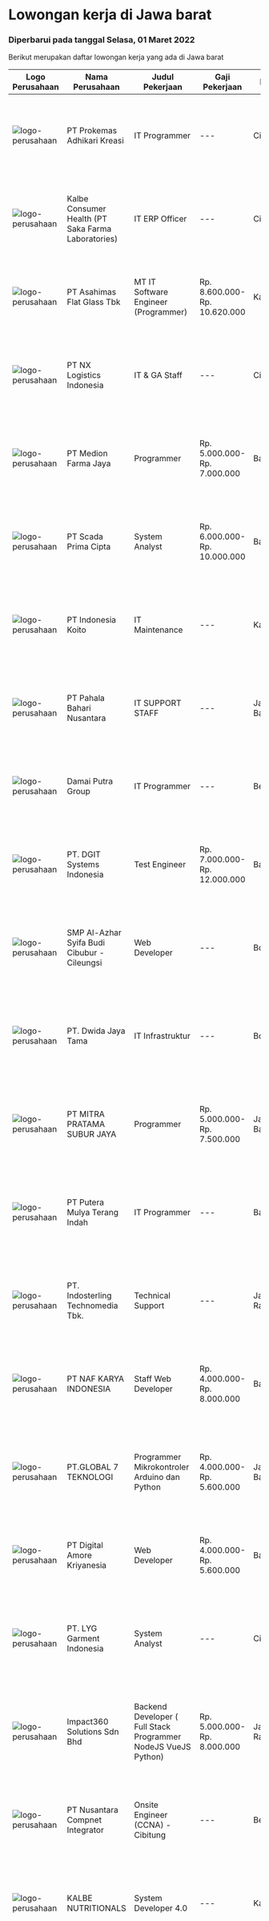 
  # Lowongan kerja di Jawa barat

  ### Diperbarui pada tanggal Selasa, 01 Maret 2022

  Berikut merupakan daftar lowongan kerja yang ada di Jawa barat

  |Logo Perusahaan | Nama Perusahaan | Judul Pekerjaan | Gaji Pekerjaan | Lokasi | Deskripsi | Tanggal diunggah | Pranala |
  | -------------- | --------------- | --------------- | --------- | --------- | -------------- | ------- | ----------- |
  |![logo-perusahaan](https://image-service-cdn.seek.com.au/aad22c046560ae1c8e8432e5c19f2e69ed74c8be/ee4dce1061f3f616224767ad58cb2fc751b8d2dc)|PT Prokemas Adhikari Kreasi|IT Programmer|---|Cikarang|Kualifikasi : Usia max 27 th Pendidikan Terakhir S1 Teknik Informatika / Sistem Informasi Menguasai bahasa pemograman Menguasai Lavarel, asp.net dam...|Sabtu, 26 Februari 2022|https://www.jobstreet.co.id/id/job/it-programmer-3804016?token=0~e7f052b9-3289-4245-95f5-c5c41105ea03&sectionRank=1&jobId=jobstreet-id-job-3804016|
|![logo-perusahaan](https://image-service-cdn.seek.com.au/3463344f5e51ebe25e306cb28232db6708bcdd82/ee4dce1061f3f616224767ad58cb2fc751b8d2dc)|Kalbe Consumer Health (PT Saka Farma Laboratories)|IT ERP Officer|---|Cikarang|Tugas Pekerjaan: Menangani insiden dalam pengoperasian harian modul aplikasi Manufaktur ERP: Produksi, Kualitas, RnD, dan PPIC Menerapkan proyek...|Kamis, 24 Februari 2022|https://www.jobstreet.co.id/id/job/it-erp-officer-3801756?token=0~e7f052b9-3289-4245-95f5-c5c41105ea03&sectionRank=2&jobId=jobstreet-id-job-3801756|
|![logo-perusahaan](https://image-service-cdn.seek.com.au/eda10097a5d261d777d39493528f8c19cbdd92c8/ee4dce1061f3f616224767ad58cb2fc751b8d2dc)|PT Asahimas Flat Glass Tbk|MT IT Software Engineer (Programmer)|Rp. 8.600.000-Rp. 10.620.000|Karawang|We are searching for potential candidates as a Management Trainee Software Developer in our IT Division with requirements as below:  Must have...|Selasa, 01 Maret 2022|https://www.jobstreet.co.id/id/job/mt-it-software-engineer-programmer-3804601?token=0~e7f052b9-3289-4245-95f5-c5c41105ea03&sectionRank=3&jobId=jobstreet-id-job-3804601|
|![logo-perusahaan](https://i.ibb.co/sqvTCh9/112815900-stock-vector-no-image-available-icon-flat-vector.webp)|PT NX Logistics Indonesia|IT & GA Staff|---|Cikarang|Spesifications: Bachelor degree S1 Active English Experience with IT environment at least 2 years Job Descriptions: Experiance in networking...|Jumat, 25 Februari 2022|https://www.jobstreet.co.id/id/job/it-ga-staff-3803238?token=0~e7f052b9-3289-4245-95f5-c5c41105ea03&sectionRank=4&jobId=jobstreet-id-job-3803238|
|![logo-perusahaan](https://image-service-cdn.seek.com.au/2e832679e00f52e09b5fac6d206fcdadebb88a3c/ee4dce1061f3f616224767ad58cb2fc751b8d2dc)|PT Medion Farma Jaya|Programmer|Rp. 5.000.000-Rp. 7.000.000|Bandung|Candidate must possess at least Diploma's Degree or Bachelor's Degree in Computer Science/Information Technology/Information System or equivalent....|Selasa, 01 Maret 2022|https://www.jobstreet.co.id/id/job/programmer-3804618?token=0~e7f052b9-3289-4245-95f5-c5c41105ea03&sectionRank=5&jobId=jobstreet-id-job-3804618|
|![logo-perusahaan](https://image-service-cdn.seek.com.au/575bf0d06be2949fd2f99cc6df2d02a539ac6596/ee4dce1061f3f616224767ad58cb2fc751b8d2dc)|PT Scada Prima Cipta|System Analyst|Rp. 6.000.000-Rp. 10.000.000|Bandung|KUALIFIKASI : Minimal D3/S1 Teknik Komputer / Teknik Informatika / Sistem Informasi Memiliki pengalaman dibidang yang sama minimal 2 tahun Memiliki...|Minggu, 27 Februari 2022|https://www.jobstreet.co.id/id/job/system-analyst-3795530?token=0~e7f052b9-3289-4245-95f5-c5c41105ea03&sectionRank=6&jobId=jobstreet-id-job-3795530|
|![logo-perusahaan](https://image-service-cdn.seek.com.au/e3cdd7a1ef11a72141e943638da55d131aa3b9f4/ee4dce1061f3f616224767ad58cb2fc751b8d2dc)|PT Indonesia Koito|IT Maintenance|---|Karawang|Kualifikasi : Usia maksimal 30 tahun Pendidikan Minimal D3 (IT) Memahami troubleshoot hardware server dan komputer client Memahami troubleshoot CCTV...|Kamis, 24 Februari 2022|https://www.jobstreet.co.id/id/job/it-maintenance-3801513?token=0~e7f052b9-3289-4245-95f5-c5c41105ea03&sectionRank=7&jobId=jobstreet-id-job-3801513|
|![logo-perusahaan](https://image-service-cdn.seek.com.au/4c7e3b15e758e90498b5f49b3d25414c79b4e8aa/ee4dce1061f3f616224767ad58cb2fc751b8d2dc)|PT Pahala Bahari Nusantara|IT SUPPORT STAFF|---|Jawa Barat|Pahala Bahari Nusantara has been in the tuna industry since 2009. We are currently processing around 60.000 MT annually of tuna raw material (caught...|Rabu, 23 Februari 2022|https://www.jobstreet.co.id/id/job/it-support-staff-3800794?token=0~e7f052b9-3289-4245-95f5-c5c41105ea03&sectionRank=8&jobId=jobstreet-id-job-3800794|
|![logo-perusahaan](https://image-service-cdn.seek.com.au/0b1010d0e90ee63848e00df93aa47e654818488d/ee4dce1061f3f616224767ad58cb2fc751b8d2dc)|Damai Putra Group|IT Programmer|---|Bekasi|Diploma or Bachelor's Degree in IT background At least 2 Year(s) of working experience in the related field is required for this position. Have...|Sabtu, 26 Februari 2022|https://www.jobstreet.co.id/id/job/it-programmer-3793991?token=0~e7f052b9-3289-4245-95f5-c5c41105ea03&sectionRank=9&jobId=jobstreet-id-job-3793991|
|![logo-perusahaan](https://image-service-cdn.seek.com.au/86a88c2f6d7d45552583132278caf70ef23e7608/ee4dce1061f3f616224767ad58cb2fc751b8d2dc)|PT. DGIT Systems Indonesia|Test Engineer|Rp. 7.000.000-Rp. 12.000.000|Bali|We are looking for talented Test Engineer or Technical Test Analyst to join an experienced team working on our flagship product Telflow, a multi-award...|Selasa, 01 Maret 2022|https://www.jobstreet.co.id/id/job/test-engineer-3804583?token=0~e7f052b9-3289-4245-95f5-c5c41105ea03&sectionRank=10&jobId=jobstreet-id-job-3804583|
|![logo-perusahaan](https://image-service-cdn.seek.com.au/7e162c05becaab7382172bbbe9c941efbf541dc3/ee4dce1061f3f616224767ad58cb2fc751b8d2dc)|SMP Al-Azhar Syifa Budi Cibubur - Cileungsi|Web Developer|---|Bogor|Job Description: Web based information system development Perform detailed system analysis and design, requirement studies, database design, coding,...|Minggu, 27 Februari 2022|https://www.jobstreet.co.id/id/job/web-developer-3795233?token=0~e7f052b9-3289-4245-95f5-c5c41105ea03&sectionRank=11&jobId=jobstreet-id-job-3795233|
|![logo-perusahaan](https://image-service-cdn.seek.com.au/3b249129cbba29bd9f3d394682232c03bd705008/ee4dce1061f3f616224767ad58cb2fc751b8d2dc)|PT. Dwida Jaya Tama|IT Infrastruktur|---|Bogor|Tugas &amp; tanggung jawab : Mengatasi persoalan yang berkaitan dengan masalah hardware &amp; software Memperbaharui dan memperbaiki segala macam...|Kamis, 24 Februari 2022|https://www.jobstreet.co.id/id/job/it-infrastruktur-3801360?token=0~e7f052b9-3289-4245-95f5-c5c41105ea03&sectionRank=12&jobId=jobstreet-id-job-3801360|
|![logo-perusahaan](https://image-service-cdn.seek.com.au/7b56f53a648d4de7d861b682978f841b240e1009/ee4dce1061f3f616224767ad58cb2fc751b8d2dc)|PT MITRA PRATAMA SUBUR JAYA|Programmer|Rp. 5.000.000-Rp. 7.500.000|Jawa Barat|Kandidat akan menjadi bagian dari tim IT yang saat ini lagi dikembangkan oleh perusahaanOleh karena itu membutuhkan kandidat dengan kualifikasi...|Sabtu, 26 Februari 2022|https://www.jobstreet.co.id/id/job/programmer-3787511?token=0~e7f052b9-3289-4245-95f5-c5c41105ea03&sectionRank=13&jobId=jobstreet-id-job-3787511|
|![logo-perusahaan](https://image-service-cdn.seek.com.au/f58b134254410170b6684005db1ca8ec45db7476/ee4dce1061f3f616224767ad58cb2fc751b8d2dc)|PT Putera Mulya Terang Indah|IT Programmer|---|Bandung|Dicari: D3/S1 Teknik Informatika/Teknik Komputer/Ilmu Komputer. Menguasai Web based Programming Python, java, JavaScript, PHP(Codeigniter), C++, HTML....|Jumat, 25 Februari 2022|https://www.jobstreet.co.id/id/job/it-programmer-3803601?token=0~e7f052b9-3289-4245-95f5-c5c41105ea03&sectionRank=14&jobId=jobstreet-id-job-3803601|
|![logo-perusahaan](https://i.ibb.co/sqvTCh9/112815900-stock-vector-no-image-available-icon-flat-vector.webp)|PT. Indosterling Technomedia Tbk.|Technical Support|---|Jakarta Raya|Kualifikasi :Pendidikan minimal SMK jurusan rekayasa perangkat lunakBerpengalaman dalam penguasaan database 1 tahun ( optional )Memiliki kemampuan...|Jumat, 25 Februari 2022|https://www.jobstreet.co.id/id/job/technical-support-3803221?token=0~e7f052b9-3289-4245-95f5-c5c41105ea03&sectionRank=15&jobId=jobstreet-id-job-3803221|
|![logo-perusahaan](https://image-service-cdn.seek.com.au/7996bc62e10a45b41321c3deacf0f6519c07053e/ee4dce1061f3f616224767ad58cb2fc751b8d2dc)|PT NAF KARYA INDONESIA|Staff Web Developer|Rp. 4.000.000-Rp. 8.000.000|Bandung|Kualifikasi :•Pendidikan minimal SMA/SMK/D3 semua jurusan (S1 jurusan Teknologi Informasi lebih disukai)•Usia 18 – 25 tahun•Minimal 1 tahun pengalaman...|Jumat, 25 Februari 2022|https://www.jobstreet.co.id/id/job/staff-web-developer-3803423?token=0~e7f052b9-3289-4245-95f5-c5c41105ea03&sectionRank=16&jobId=jobstreet-id-job-3803423|
|![logo-perusahaan](https://image-service-cdn.seek.com.au/499e2f252e57b27117b6a191ea5cda970cf095a4/ee4dce1061f3f616224767ad58cb2fc751b8d2dc)|PT.GLOBAL 7 TEKNOLOGI|Programmer  Mikrokontroler Arduino dan Python|Rp. 4.000.000-Rp. 5.600.000|Jawa Barat|JujurPekerja KerasBisa bekerja dalam teamBisa bekerja dengan tenggat waktuMenguasai elektronika dan pemrograman mikrokontroler Arduino dan AVRBisa...|Minggu, 27 Februari 2022|https://www.jobstreet.co.id/id/job/programmer-mikrokontroler-arduino-dan-python-3788546?token=0~e7f052b9-3289-4245-95f5-c5c41105ea03&sectionRank=17&jobId=jobstreet-id-job-3788546|
|![logo-perusahaan](https://image-service-cdn.seek.com.au/1a6a8d927c63ece2e8bddfff52791a06f0a7769a/ee4dce1061f3f616224767ad58cb2fc751b8d2dc)|PT Digital Amore Kriyanesia|Web Developer|Rp. 4.000.000-Rp. 5.600.000|Bandung|Kualifikasi :- Usia &lt; 28 tahun- Berpengalaman minimal 1 tahun, Fresh Graduate welcome- Minimal pendidikan SMK jurusan RPL atau S1 Teknik...|Sabtu, 26 Februari 2022|https://www.jobstreet.co.id/id/job/web-developer-3794258?token=0~e7f052b9-3289-4245-95f5-c5c41105ea03&sectionRank=18&jobId=jobstreet-id-job-3794258|
|![logo-perusahaan](https://i.ibb.co/sqvTCh9/112815900-stock-vector-no-image-available-icon-flat-vector.webp)|PT. LYG Garment Indonesia|System Analyst|---|Cirebon|Requirements: At least 5 year’s working experience in ERP/Sage ERP. Candidate must possess at least Bachelor Degree Involve in hands on ERP module...|Sabtu, 26 Februari 2022|https://www.jobstreet.co.id/id/job/system-analyst-3788025?token=0~e7f052b9-3289-4245-95f5-c5c41105ea03&sectionRank=19&jobId=jobstreet-id-job-3788025|
|![logo-perusahaan](https://image-service-cdn.seek.com.au/06b729438205195a03d4bcec08ce1ddd5d9c1576/ee4dce1061f3f616224767ad58cb2fc751b8d2dc)|Impact360 Solutions Sdn Bhd|Backend Developer ( Full Stack Programmer NodeJS VueJS Python)|Rp. 5.000.000-Rp. 8.000.000|Jakarta Raya|Requirements: Has done a few projects around MongoDB + Express + VueJS + NodeJS (MEVN) Understands how to create NodeJS + MongoDB + JWT authentication...|Senin, 28 Februari 2022|https://www.jobstreet.co.id/id/job/backend-developer-full-stack-programmer-nodejs-vuejs-python-4850573/origin/my?token=0~e7f052b9-3289-4245-95f5-c5c41105ea03&sectionRank=20&jobId=jobstreet-my-job-4850573|
|![logo-perusahaan](https://image-service-cdn.seek.com.au/faf1379cb2f8ff5c87162dc20c60c0d2f63dba1c/ee4dce1061f3f616224767ad58cb2fc751b8d2dc)|PT Nusantara Compnet Integrator|Onsite Engineer (CCNA) - Cibitung|---|Bekasi|Job Descriptions : Analyze customer needs Provide solutions and give recommendations to the customer according to their needs Preventive and...|Sabtu, 26 Februari 2022|https://www.jobstreet.co.id/id/job/onsite-engineer-ccna-cibitung-3793744?token=0~e7f052b9-3289-4245-95f5-c5c41105ea03&sectionRank=21&jobId=jobstreet-id-job-3793744|
|![logo-perusahaan](https://image-service-cdn.seek.com.au/26b68bd4418b4b741ab2ef4226ab3f5e09f39635/ee4dce1061f3f616224767ad58cb2fc751b8d2dc)|KALBE NUTRITIONALS|System Developer 4.0|---|Karawang|Administrator Produksi 4.0 - Front End dan Back End (Full stack) Developer di bidang Struktur Data &amp; AlgoritmaKualifikasi (Mandatory) : Menguasai...|Jumat, 25 Februari 2022|https://www.jobstreet.co.id/id/job/system-developer-4-0-3792344?token=0~e7f052b9-3289-4245-95f5-c5c41105ea03&sectionRank=22&jobId=jobstreet-id-job-3792344|
|![logo-perusahaan](https://image-service-cdn.seek.com.au/c768f0670f8f8212da7de609b6af9d0b2e5134cc/ee4dce1061f3f616224767ad58cb2fc751b8d2dc)|PT Seluruh Indonesia Online|Front End Engineer|Rp. 6.000.000-Rp. 9.400.000|Aceh|Front End Engineer1. Memiliki pengalaman dengan bahasa pemrograman atau framework Front End, terutama React.js 2. Memiliki keahilan dalam membangun...|Kamis, 24 Februari 2022|https://www.jobstreet.co.id/id/job/front-end-engineer-3784331?token=0~e7f052b9-3289-4245-95f5-c5c41105ea03&sectionRank=23&jobId=jobstreet-id-job-3784331|
|![logo-perusahaan](https://image-service-cdn.seek.com.au/c768f0670f8f8212da7de609b6af9d0b2e5134cc/ee4dce1061f3f616224767ad58cb2fc751b8d2dc)|PT Seluruh Indonesia Online|Back End Engineer|Rp. 6.000.000-Rp. 9.400.000|Aceh|Back End Engineer1. Memiliki pengalaman dalam membangun RESTful APIs2. Menguasai bahasa pemrograman seperti PHP, terutama Framework Laravel3. Familiar...|Kamis, 24 Februari 2022|https://www.jobstreet.co.id/id/job/back-end-engineer-3784329?token=0~e7f052b9-3289-4245-95f5-c5c41105ea03&sectionRank=24&jobId=jobstreet-id-job-3784329|
|![logo-perusahaan](https://i.ibb.co/sqvTCh9/112815900-stock-vector-no-image-available-icon-flat-vector.webp)|CV. Kekinian Cipta Mandiri|Programmer|Rp. 2.000.000-Rp. 3.000.000|Cirebon|PROGRAMMER | CIREBONKami membutuhkan kamu yang memiliki kualifikasi: Usia 19 s/d 27 tahun Minimun jurusan D3 Informatika atau menyukai bidang...|Sabtu, 26 Februari 2022|https://www.jobstreet.co.id/id/job/programmer-3793610?token=0~e7f052b9-3289-4245-95f5-c5c41105ea03&sectionRank=25&jobId=jobstreet-id-job-3793610|
|![logo-perusahaan](https://image-service-cdn.seek.com.au/d167a8ff9b84507d97a2aae89c5c032c52f65b3d/ee4dce1061f3f616224767ad58cb2fc751b8d2dc)|PT Module Intracs Yasatama|PROGRAMMER|---|Cikarang|Kualifikasi: Pendidikan min S1 Ilmu Komputer/Teknologi Informasi atau setara. Memiliki kemampuan dan pengalaman dalam pengembangan aplikasi Web,...|Jumat, 25 Februari 2022|https://www.jobstreet.co.id/id/job/programmer-3803495?token=0~e7f052b9-3289-4245-95f5-c5c41105ea03&sectionRank=26&jobId=jobstreet-id-job-3803495|
|![logo-perusahaan](https://image-service-cdn.seek.com.au/0d75518309b56a3cff39daa569b0ba02cc7a22f2/ee4dce1061f3f616224767ad58cb2fc751b8d2dc)|PT. Metrodata Electronics, Tbk|System Engineer|---|Karawang|Scope of Services Understand Business process of Manufacturing: Secondary and Logistics Assist on installation, configuration and deployment of...|Kamis, 24 Februari 2022|https://www.jobstreet.co.id/id/job/system-engineer-3801997?token=0~e7f052b9-3289-4245-95f5-c5c41105ea03&sectionRank=27&jobId=jobstreet-id-job-3801997|
|![logo-perusahaan](https://image-service-cdn.seek.com.au/aea0d289c424aa6d3a94988c859ad854e0b0d758/ee4dce1061f3f616224767ad58cb2fc751b8d2dc)|PT Qwords Company International|Front End Developer|---|Bandung|Job Description Participate in the entire application life cycle, focusing on coding and debugging Write clean code to develop responsive web design...|Sabtu, 26 Februari 2022|https://www.jobstreet.co.id/id/job/front-end-developer-3787628?token=0~e7f052b9-3289-4245-95f5-c5c41105ea03&sectionRank=28&jobId=jobstreet-id-job-3787628|
|![logo-perusahaan](https://image-service-cdn.seek.com.au/d06df2c3a126b32119a42065ab4ba8b82159e50a/ee4dce1061f3f616224767ad58cb2fc751b8d2dc)|PT Atria Artha Persada|IT Analyst & Support|---|Aceh|Uraian Pekerjaan : Memastikan proses aplikasi bisnis baru maupun existing dapat di implementasikan dengan baik pada suatu proyek dengan melakukan...|Senin, 21 Februari 2022|https://www.jobstreet.co.id/id/job/it-analyst-support-3798179?token=0~e7f052b9-3289-4245-95f5-c5c41105ea03&sectionRank=29&jobId=jobstreet-id-job-3798179|
|![logo-perusahaan](https://image-service-cdn.seek.com.au/36a2feaca71ed37bd63769225373ce9c5cab5eea/ee4dce1061f3f616224767ad58cb2fc751b8d2dc)|ASIA PULP AND PAPER|Senior Automation (Digitalization)|---|Jawa Barat|Job responsibility : Analyse As-Is cross-functional business &amp; operation, analyse process &amp; system demand/requirement changes in alignment...|Minggu, 27 Februari 2022|https://www.jobstreet.co.id/id/job/senior-automation-digitalization-3795467?token=0~e7f052b9-3289-4245-95f5-c5c41105ea03&sectionRank=30&jobId=jobstreet-id-job-3795467|


  [Kembali ke daftar lowongan kerja 🔙](../README.md#daftar-lowongan-kerja)
  